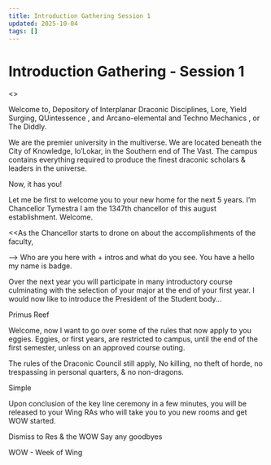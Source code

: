 ```yaml
---
title: Introduction Gathering Session 1
updated: 2025-10-04
tags: []
---
```


# Introduction Gathering - Session 1

<<Meet Chancellor Tempestra>>

Welcome to,  Depository of Interplanar Draconic Disciplines, Lore, Yield Surging, QUintessence , and Arcano-elemental and Techno Mechanics , or The Diddly.

We are the premier university in the multiverse. We are located beneath the City of Knowledge, Io’Lokar, in the Southern end of The Vast. The campus contains everything required to produce the finest draconic scholars & leaders in the universe.

Now, it has you!

Let me be first to welcome you to your new home for the next 5 years. I’m Chancellor Tymestra I am the 1347th chancellor of this august establishment. Welcome.

<<As the Chancellor starts to drone on about the accomplishments of the faculty,

—> Who are you here with + intros and what do you see. You have a hello my name is badge.

Over the next year you will participate in many introductory course culminating with the selection of your major at the end of your first year. I would now like to introduce the President of the Student body…

Primus Reef

Welcome, now I want to go over some of the rules that now apply to you eggies. Eggies, or first years, are restricted to campus, until the end of the first semester, unless on an approved course outing.

The rules of the Draconic Council still apply, No killing, no theft of horde, no trespassing in personal quarters, & no non-dragons.

Simple

Upon conclusion of the key line ceremony in a few minutes, you will be released to your Wing RAs who will take you to you new rooms and get WOW started.

Dismiss to Res & the WOW
Say any goodbyes

WOW - Week of Wing

